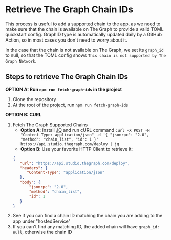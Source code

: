 # Retrieve The Graph Chain IDs

This process is useful to add a supported chain to the app, as we need to make sure that the chain is available on The Graph to provide a valid TOML quickstart config. GraphID type is automatically updated daily by a GitHub Action, so in most cases you don't need to worry about it.

In the case that the chain is not available on The Graph, we set its `graph_id` to null, so that the TOML config shows `This chain is not supported by The Graph Network`.

## Steps to retrieve The Graph Chain IDs

**OPTION A: Run `npm run fetch-graph-ids` in the project**

1. Clone the repository
2. At the root of the project, run `npm run fetch-graph-ids`

**OPTION B: CURL**

1. Fetch The Graph Supported Chains
   - **Option A**: Install [JQ](https://jqlang.github.io/jq/) and run cURL command `curl -X POST -H "Content-Type: application/json" -d '{ "jsonrpc": "2.0", "method": "chain_list", "id": 1 }' https://api.studio.thegraph.com/deploy | jq`
   - **Option B**: Use your favorite HTTP Client to retrieve it:
   ```json
   {
      "url": "https://api.studio.thegraph.com/deploy",
      "headers": {
         "Content-Type": "application/json"
      },
      "body": {
	      "jsonrpc": "2.0",
	      "method": "chain_list",
	      "id": 1
      }
   }
   ```
2. See if you can find a chain ID matching the chain you are adding to the app under "hostedService"
3. If you can't find any matching ID, the added chain will have `graph_id: null`, otherwise the chain ID